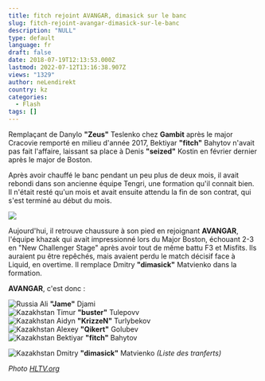 ```yaml
---
title: fitch rejoint AVANGAR, dimasick sur le banc
slug: fitch-rejoint-avangar-dimasick-sur-le-banc
description: "NULL"
type: default
language: fr
draft: false
date: 2018-07-19T12:13:53.000Z
lastmod: 2022-07-12T13:16:38.907Z
views: "1329"
author: neLendirekt
country: kz
categories:
  - Flash
tags: []
---
```

Remplaçant de Danylo **"Zeus"** Teslenko chez **Gambit** après le major Cracovie remporté en milieu d'année 2017, Bektiyar **"fitch"** Bahytov n'avait pas fait l'affaire, laissant sa place à Denis **"seized"** Kostin en février dernier après le major de Boston.

Après avoir chauffé le banc pendant un peu plus de deux mois, il avait rebondi dans son ancienne équipe Tengri, une formation qu'il connait bien. Il n'était resté qu'un mois et avait ensuite attendu la fin de son contrat, qui s'est terminé au début du mois.

![](/images/articles/5addb94758f89/images/O31TBwVPflVr0sVpHZrzNlNOLSJIpRJjJVvzYRQn.jpeg)

Aujourd'hui, il retrouve chaussure à son pied en rejoignant **AVANGAR**, l'équipe khazak qui avait impressionné lors du Major Boston, échouant 2-3 en "New Challenger Stage" après avoir tout de même battu F3 et Misfits. Ils auraient pu être repêchés, mais avaient perdu le match décisif face à Liquid, en overtime. Il remplace Dmitry **"dimasick"** Matvienko dans la formation.

**AVANGAR**, c'est donc : 

![Russia](/images/countries/ru.svg)⁠ Ali **"Jame"** Djami  
![Kazakhstan](/images/countries/kz.svg)⁠ Timur **"buster"** Tulepovv  
![Kazakhstan](/images/countries/kz.svg)⁠ Aidyn **"KrizzeN"** Turlybekov  
![Kazakhstan](/images/countries/kz.svg)⁠ Alexey **"Qikert"** Golubev  
![Kazakhstan](/images/countries/kz.svg)⁠ Bektiyar **"fitch"** Bahytov

![Kazakhstan](/images/countries/kz.svg)⁠ Dmitry **"dimasick"** Matvienko _(Liste des tranferts)_

_Photo [](https://HLTV.org)[HLTV.org](https://HLTV.org)_
